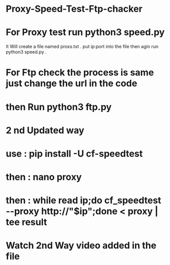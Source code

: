 # Proxy-Speed-Test-Ftp-chacker
# For Proxy test run python3 speed.py 
It Will create a file named proxs.txt . put ip:port into the file
then agin run python3 speed.py .
# For Ftp check the process is same just change the url in the code 
# then Run python3 ftp.py

# 2 nd Updated way
# use : pip install -U cf-speedtest
# then : nano proxy 
# then : while read ip;do cf_speedtest --proxy http://"$ip";done < proxy | tee result
# Watch 2nd Way video added in the file
